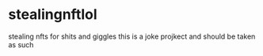 # stealingnftlol
stealing nfts for shits and giggles 
this is a joke projkect and should be taken as such 
